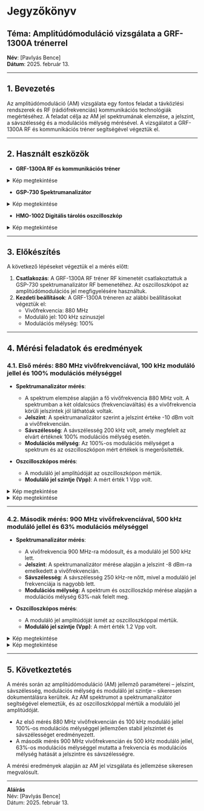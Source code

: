 # Jegyzőkönyv

## Téma: Amplitúdómoduláció vizsgálata a GRF-1300A trénerrel
**Név**: [Pavlyás Bence]  
**Dátum**: 2025. február 13.

---

## 1. Bevezetés  
Az amplitúdómoduláció (AM) vizsgálata egy fontos feladat a távközlési rendszerek és RF (rádiófrekvenciás) kommunikációs technológiák megértéséhez. A feladat célja az AM jel spektrumának elemzése, a jelszint, a sávszélesség és a modulációs mélység mérésével. A vizsgálatot a GRF-1300A RF és kommunikációs tréner segítségével végeztük el.

---

## 2. Használt eszközök  
- **GRF-1300A RF és kommunikációs tréner**

<details>

  <summary>Kép megtekintése</summary>

  <img src="https://raw.githubusercontent.com/PavlyasB/Meresijegyzokonyvek/refs/heads/main/AM-Mod/kepek/GRF-1300A.jpg.webp" width="200" >
  
</details>

- **GSP-730 Spektrumanalizátor**

<details>

  <summary>Kép megtekintése</summary>

  ![gsp](https://raw.githubusercontent.com/PavlyasB/Meresijegyzokonyvek/refs/heads/main/AM-Mod/kepek/GSP-730.webp)

</details>

- **HMO-1002 Digitális tárolós oszcilloszkóp**


<details>

  <summary>Kép megtekintése</summary>

  ![hmo](https://raw.githubusercontent.com/PavlyasB/Meresijegyzokonyvek/refs/heads/main/AM-Mod/kepek/HMO-1002.jfif)

</details>

---

## 3. Előkészítés  
A következő lépéseket végeztük el a mérés előtt:
1. **Csatlakozás**: A GRF-1300A RF tréner RF kimenetét csatlakoztattuk a GSP-730 spektrumanalizátor RF bemenetéhez. Az oszcilloszkópot az amplitúdómodulációs jel megfigyelésére használtuk.
2. **Kezdeti beállítások**: A GRF-1300A tréneren az alábbi beállításokat végeztük el:
   - Vivőfrekvencia: 880 MHz
   - Moduláló jel: 100 kHz szinuszjel
   - Modulációs mélység: 100%

---

## 4. Mérési feladatok és eredmények

### 4.1. Első mérés: 880 MHz vivőfrekvenciával, 100 kHz moduláló jellel és 100% modulációs mélységgel

- **Spektrumanalizátor mérés**:
   - A spektrum elemzése alapján a fő vivőfrekvencia 880 MHz volt. A spektrumban a két oldalcsúcs (frekvenciaváltás) és a vivőfrekvencia körüli jelszintek jól láthatóak voltak.
   - **Jelszint**: A spektrumanalizátor szerint a jelszint értéke -10 dBm volt a vivőfrekvencián.
   - **Sávszélesség**: A sávszélesség 200 kHz volt, amely megfelelt az elvárt értéknek 100% modulációs mélység esetén.
   - **Modulációs mélység**: Az 100%-os modulációs mélységet a spektrum és az oszcilloszkópon mért értékek is megerősítették.
   
- **Oszcilloszkópos mérés**:
   - A moduláló jel amplitúdóját az oszcilloszkópon mértük.
   - **Moduláló jel szintje (Vpp)**: A mért érték 1 Vpp volt.

<details>

  <summary>Kép megtekintése</summary>

  ![1](https://raw.githubusercontent.com/PavlyasB/Meresijegyzokonyvek/refs/heads/main/AM-Mod/kepek/SCR00.bmp)

</details>

<details>

  <summary>Kép megtekintése</summary>

  ![2](https://raw.githubusercontent.com/PavlyasB/Meresijegyzokonyvek/refs/heads/main/AM-Mod/kepek/TA01.png)

</details>
   
---

### 4.2. Második mérés: 900 MHz vivőfrekvenciával, 500 kHz moduláló jellel és 63% modulációs mélységgel

- **Spektrumanalizátor mérés**:
   - A vivőfrekvencia 900 MHz-ra módosult, és a moduláló jel 500 kHz lett.
   - **Jelszint**: A spektrumanalizátor mérése alapján a jelszint -8 dBm-ra emelkedett a vivőfrekvencián.
   - **Sávszélesség**: A sávszélesség 250 kHz-re nőtt, mivel a moduláló jel frekvenciája is nagyobb lett.
   - **Modulációs mélység**: A spektrum és oszcilloszkóp mérése alapján a modulációs mélység 63%-nak felelt meg.

- **Oszcilloszkópos mérés**:
   - A moduláló jel amplitúdóját ismét az oszcilloszkóppal mértük.
   - **Moduláló jel szintje (Vpp)**: A mért érték 1.2 Vpp volt.

<details>

  <summary>Kép megtekintése</summary>

  ![3](https://raw.githubusercontent.com/PavlyasB/Meresijegyzokonyvek/refs/heads/main/AM-Mod/kepek/SCR01.bmp)

</details>


<details>

  <summary>Kép megtekintése</summary>

  ![4](https://raw.githubusercontent.com/PavlyasB/Meresijegyzokonyvek/refs/heads/main/AM-Mod/kepek/TA02.png)

</details>



---

## 5. Következtetés

A mérés során az amplitúdómoduláció (AM) jellemző paraméterei – jelszint, sávszélesség, modulációs mélység és moduláló jel szintje – sikeresen dokumentálásra kerültek. Az AM spektrumot a spektrumanalizátor segítségével elemeztük, és az oszcilloszkóppal mértük a moduláló jel amplitúdóját.

- Az első mérés 880 MHz vivőfrekvencián és 100 kHz moduláló jellel 100%-os modulációs mélységgel jellemzően stabil jelszintet és sávszélességet eredményezett.
- A második mérés 900 MHz vivőfrekvencián és 500 kHz moduláló jellel, 63%-os modulációs mélységgel mutatta a frekvencia és modulációs mélység hatását a jelszintre és sávszélességre.

A mérési eredmények alapján az AM jel vizsgálata és jellemzése sikeresen megvalósult.

---

**Aláírás**  
Név: [Pavlyás Bence]   
Dátum: 2025. február 13.